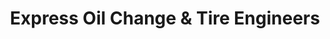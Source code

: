 ---
title: "Express Oil Change & Tire Engineers"
url: /muscle-shoals/express-oil-change-und-tire-engineers/
shop: Reifen
---